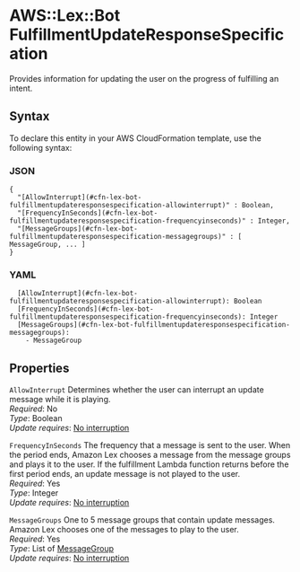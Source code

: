 # AWS::Lex::Bot FulfillmentUpdateResponseSpecification<a name="aws-properties-lex-bot-fulfillmentupdateresponsespecification"></a>

Provides information for updating the user on the progress of fulfilling an intent\.

## Syntax<a name="aws-properties-lex-bot-fulfillmentupdateresponsespecification-syntax"></a>

To declare this entity in your AWS CloudFormation template, use the following syntax:

### JSON<a name="aws-properties-lex-bot-fulfillmentupdateresponsespecification-syntax.json"></a>

```
{
  "[AllowInterrupt](#cfn-lex-bot-fulfillmentupdateresponsespecification-allowinterrupt)" : Boolean,
  "[FrequencyInSeconds](#cfn-lex-bot-fulfillmentupdateresponsespecification-frequencyinseconds)" : Integer,
  "[MessageGroups](#cfn-lex-bot-fulfillmentupdateresponsespecification-messagegroups)" : [ MessageGroup, ... ]
}
```

### YAML<a name="aws-properties-lex-bot-fulfillmentupdateresponsespecification-syntax.yaml"></a>

```
  [AllowInterrupt](#cfn-lex-bot-fulfillmentupdateresponsespecification-allowinterrupt): Boolean
  [FrequencyInSeconds](#cfn-lex-bot-fulfillmentupdateresponsespecification-frequencyinseconds): Integer
  [MessageGroups](#cfn-lex-bot-fulfillmentupdateresponsespecification-messagegroups): 
    - MessageGroup
```

## Properties<a name="aws-properties-lex-bot-fulfillmentupdateresponsespecification-properties"></a>

`AllowInterrupt`  <a name="cfn-lex-bot-fulfillmentupdateresponsespecification-allowinterrupt"></a>
Determines whether the user can interrupt an update message while it is playing\.  
*Required*: No  
*Type*: Boolean  
*Update requires*: [No interruption](https://docs.aws.amazon.com/AWSCloudFormation/latest/UserGuide/using-cfn-updating-stacks-update-behaviors.html#update-no-interrupt)

`FrequencyInSeconds`  <a name="cfn-lex-bot-fulfillmentupdateresponsespecification-frequencyinseconds"></a>
The frequency that a message is sent to the user\. When the period ends, Amazon Lex chooses a message from the message groups and plays it to the user\. If the fulfillment Lambda function returns before the first period ends, an update message is not played to the user\.  
*Required*: Yes  
*Type*: Integer  
*Update requires*: [No interruption](https://docs.aws.amazon.com/AWSCloudFormation/latest/UserGuide/using-cfn-updating-stacks-update-behaviors.html#update-no-interrupt)

`MessageGroups`  <a name="cfn-lex-bot-fulfillmentupdateresponsespecification-messagegroups"></a>
One to 5 message groups that contain update messages\. Amazon Lex chooses one of the messages to play to the user\.  
*Required*: Yes  
*Type*: List of [MessageGroup](aws-properties-lex-bot-messagegroup.md)  
*Update requires*: [No interruption](https://docs.aws.amazon.com/AWSCloudFormation/latest/UserGuide/using-cfn-updating-stacks-update-behaviors.html#update-no-interrupt)